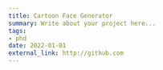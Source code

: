 ```yaml
---
title: Cartoon Face Generator
summary: Write about your project here...
tags:
- phd
date: 2022-01-01
external_link: http://github.com
---
```

